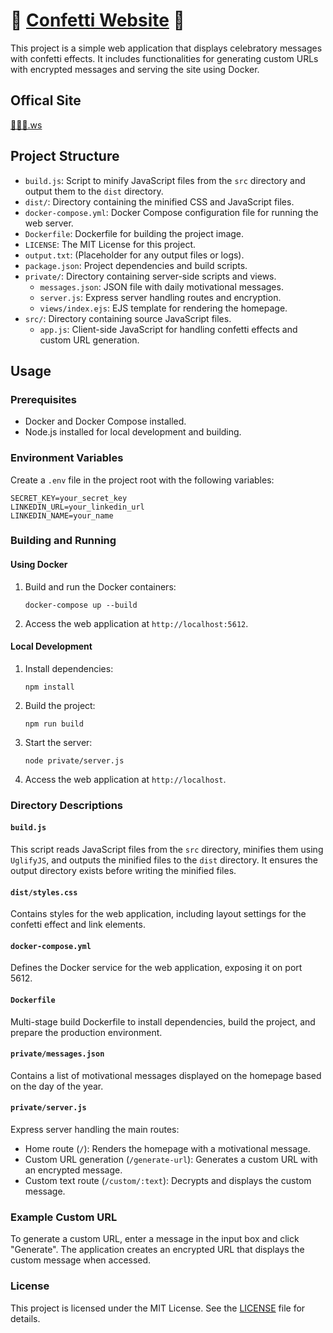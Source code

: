 # 🎉 [Confetti Website](https://🎉🎉🎉.ws) 🎉

This project is a simple web application that displays celebratory messages with confetti effects. It includes functionalities for generating custom URLs with encrypted messages and serving the site using Docker.

## Offical Site

[🎉🎉🎉.ws](https://🎉🎉🎉.ws)

## Project Structure

- `build.js`: Script to minify JavaScript files from the `src` directory and output them to the `dist` directory.
- `dist/`: Directory containing the minified CSS and JavaScript files.
- `docker-compose.yml`: Docker Compose configuration file for running the web server.
- `Dockerfile`: Dockerfile for building the project image.
- `LICENSE`: The MIT License for this project.
- `output.txt`: (Placeholder for any output files or logs).
- `package.json`: Project dependencies and build scripts.
- `private/`: Directory containing server-side scripts and views.
  - `messages.json`: JSON file with daily motivational messages.
  - `server.js`: Express server handling routes and encryption.
  - `views/index.ejs`: EJS template for rendering the homepage.
- `src/`: Directory containing source JavaScript files.
  - `app.js`: Client-side JavaScript for handling confetti effects and custom URL generation.

## Usage

### Prerequisites

- Docker and Docker Compose installed.
- Node.js installed for local development and building.

### Environment Variables

Create a `.env` file in the project root with the following variables:

```
SECRET_KEY=your_secret_key
LINKEDIN_URL=your_linkedin_url
LINKEDIN_NAME=your_name
```

### Building and Running

#### Using Docker

1. Build and run the Docker containers:
    ```
    docker-compose up --build
    ```

2. Access the web application at `http://localhost:5612`.

#### Local Development

1. Install dependencies:
    ```
    npm install
    ```

2. Build the project:
    ```
    npm run build
    ```

3. Start the server:
    ```
    node private/server.js
    ```

4. Access the web application at `http://localhost`.

### Directory Descriptions

#### `build.js`

This script reads JavaScript files from the `src` directory, minifies them using `UglifyJS`, and outputs the minified files to the `dist` directory. It ensures the output directory exists before writing the minified files.

#### `dist/styles.css`

Contains styles for the web application, including layout settings for the confetti effect and link elements.

#### `docker-compose.yml`

Defines the Docker service for the web application, exposing it on port 5612.

#### `Dockerfile`

Multi-stage build Dockerfile to install dependencies, build the project, and prepare the production environment.

#### `private/messages.json`

Contains a list of motivational messages displayed on the homepage based on the day of the year.

#### `private/server.js`

Express server handling the main routes:
- Home route (`/`): Renders the homepage with a motivational message.
- Custom URL generation (`/generate-url`): Generates a custom URL with an encrypted message.
- Custom text route (`/custom/:text`): Decrypts and displays the custom message.

### Example Custom URL

To generate a custom URL, enter a message in the input box and click "Generate". The application creates an encrypted URL that displays the custom message when accessed.

### License

This project is licensed under the MIT License. See the [LICENSE](./LICENSE) file for details.